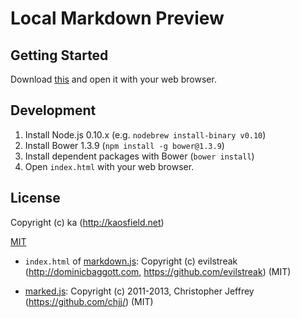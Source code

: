# Local Markdown Preview

## Getting Started

Download [this](https://raw.github.com/kaosf/local-markdown-preview/standalone/index.html) and open it with your web browser.

## Development

1. Install Node.js 0.10.x (e.g. `nodebrew install-binary v0.10`)
2. Install Bower 1.3.9 (`npm install -g bower@1.3.9`)
3. Install dependent packages with Bower (`bower install`)
4. Open `index.html` with your web browser.

## License

Copyright (c) ka (http://kaosfield.net)

[MIT](http://opensource.org/licenses/MIT)

* `index.html` of [markdown.js](https://github.com/evilstreak/markdown-js): Copyright (c) evilstreak (http://dominicbaggott.com, https://github.com/evilstreak) (MIT)

* [marked.js](https://github.com/chjj/marked): Copyright (c) 2011-2013, Christopher Jeffrey (https://github.com/chjj/) (MIT)
